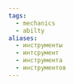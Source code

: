 ```yaml
---
tags:
  - mechanics
  - abilty
aliases:
  - инструменты
  - интсрумент
  - инструмента
  - инструментов
---
```

